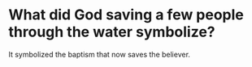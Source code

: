 # What did God saving a few people through the water symbolize?

It symbolized the baptism that now saves the believer.
